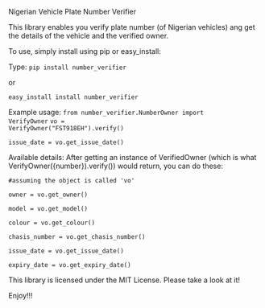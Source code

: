 Nigerian Vehicle Plate Number Verifier

This library enables you verify plate number (of Nigerian vehicles) ang get the details
of the vehicle and the verified owner.

To use, simply install using pip or easy_install:

Type:
<code>pip install number_verifier</code>

or

<code>easy_install install number_verifier</code>

Example usage:
<code>from number_verifier.NumberOwner import VerifyOwner</code>
<code>vo = VerifyOwner("FST918EH").verify()</code>

<code>issue_date = vo.get_issue_date()</code>

Available details:
After getting an instance of VerifiedOwner (which is what VerifyOwner({number}).verify()) would return, you can do these:

<code>#assuming the object is called 'vo'</code>

<code>owner = vo.get_owner()</code>
  
<code>model = vo.get_model()</code>
  
<code>colour = vo.get_colour()</code>
  
<code>chasis_number = vo.get_chasis_number()</code>
  
<code>issue_date = vo.get_issue_date()</code>
  
<code>expiry_date = vo.get_expiry_date()</code>
  



This library is licensed under the MIT License. Please take a look at it!

Enjoy!!!
